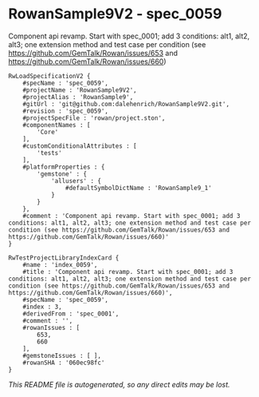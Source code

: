 # RowanSample9V2 - spec_0059
Component api revamp. Start with spec_0001; add 3 conditions: alt1, alt2, alt3; one extension method and test case per condition (see https://github.com/GemTalk/Rowan/issues/653 and https://github.com/GemTalk/Rowan/issues/660)
```
RwLoadSpecificationV2 {
	#specName : 'spec_0059',
	#projectName : 'RowanSample9V2',
	#projectAlias : 'RowanSample9',
	#gitUrl : 'git@github.com:dalehenrich/RowanSample9V2.git',
	#revision : 'spec_0059',
	#projectSpecFile : 'rowan/project.ston',
	#componentNames : [
		'Core'
	],
	#customConditionalAttributes : [
		'tests'
	],
	#platformProperties : {
		'gemstone' : {
			'allusers' : {
				#defaultSymbolDictName : 'RowanSample9_1'
			}
		}
	},
	#comment : 'Component api revamp. Start with spec_0001; add 3 conditions: alt1, alt2, alt3; one extension method and test case per condition (see https://github.com/GemTalk/Rowan/issues/653 and https://github.com/GemTalk/Rowan/issues/660)'
}

RwTestProjectLibraryIndexCard {
	#name : 'index_0059',
	#title : 'Component api revamp. Start with spec_0001; add 3 conditions: alt1, alt2, alt3; one extension method and test case per condition (see https://github.com/GemTalk/Rowan/issues/653 and https://github.com/GemTalk/Rowan/issues/660)',
	#specName : 'spec_0059',
	#index : 3,
	#derivedFrom : 'spec_0001',
	#comment : '',
	#rowanIssues : [
		653,
		660
	],
	#gemstoneIssues : [ ],
	#rowanSHA : '060ec98fc'
}
```

*This README file is autogenerated, so any direct edits may be lost.*

